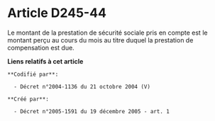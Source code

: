 # Article D245-44

Le montant de la prestation de sécurité sociale pris en compte est le montant perçu au cours du mois au titre duquel la
prestation de compensation est due.

**Liens relatifs à cet article**

	**Codifié par**:

	  - Décret n°2004-1136 du 21 octobre 2004 (V)

	**Créé par**:

	  - Décret n°2005-1591 du 19 décembre 2005 - art. 1
